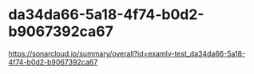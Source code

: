 # da34da66-5a18-4f74-b0d2-b9067392ca67
https://sonarcloud.io/summary/overall?id=examly-test_da34da66-5a18-4f74-b0d2-b9067392ca67
